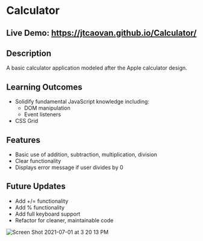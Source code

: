 # Calculator

## Live Demo: https://jtcaovan.github.io/Calculator/

## Description 

A basic calculator application modeled after the Apple calculator design. 

## Learning Outcomes
* Solidify fundamental JavaScript knowledge including:
    * DOM manipulation
    * Event listeners
* CSS Grid

## Features
* Basic use of addition, subtraction, multiplication, division
* Clear functionality 
* Displays error message if user divides by 0

## Future Updates
* Add +/= functionality
* Add % functionality
* Add full keyboard support
* Refactor for cleaner, maintainable code

![Screen Shot 2021-07-01 at 3 20 13 PM](https://user-images.githubusercontent.com/61437879/124195725-e1448d00-da7f-11eb-8ed4-b0ea5dfca443.png)
